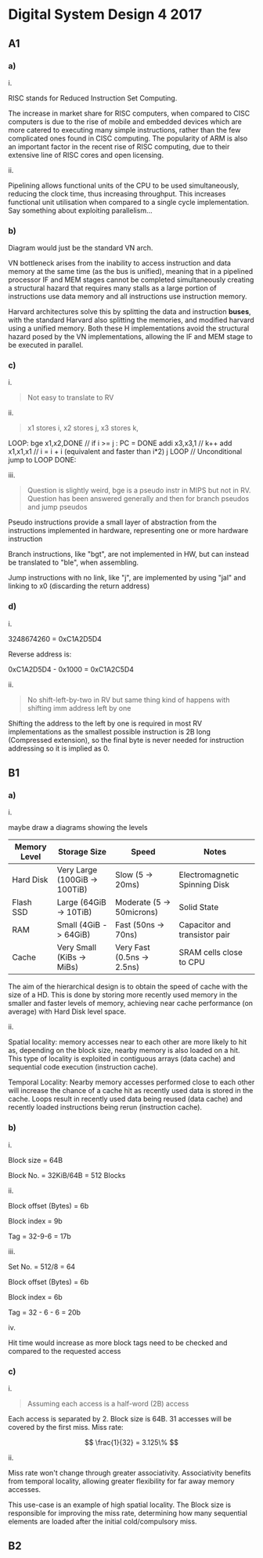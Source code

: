 # Digital System Design 4 2017

## A1

### a)

i.

RISC stands for Reduced Instruction Set Computing.

The increase in market share for RISC computers, when compared to CISC computers is due to the rise of mobile and embedded devices which are more catered to executing many simple instructions, rather than the few complicated ones found in CISC computing. The popularity of ARM is also an important factor in the recent rise of RISC computing, due to their extensive line of RISC cores and open licensing.

ii.

Pipelining allows functional units of the CPU to be used simultaneously, reducing the clock time, thus increasing throughput. This increases functional unit utilisation when compared to a single cycle implementation. Say something about exploiting parallelism...

### b)

Diagram would just be the standard VN arch.

VN bottleneck arises from the inability to access instruction and data memory at the same time (as the bus is unified), meaning that in a pipelined processor IF and MEM stages cannot be completed simultaneously creating a structural hazard that requires many stalls as a large portion of instructions use data memory and all instructions use instruction memory.

Harvard architectures solve this by splitting the data and instruction **buses**, with the standard Harvard also splitting the memories, and modified harvard using a unified memory. Both these H implementations avoid the structural hazard posed by the VN implementations, allowing the IF and MEM stage to be executed in parallel.

### c)

i.

> Not easy to translate to RV

ii.

> x1 stores i, x2 stores j, x3 stores k,

LOOP:   bge x1,x2,DONE // if i >= j : PC = DONE
        addi x3,x3,1 // k++
        add x1,x1,x1 // i = i + i (equivalent and faster than i*2)
        j LOOP // Unconditional jump to LOOP
DONE:

iii.

> Question is slightly weird, bge is a pseudo instr in MIPS but not in RV. Question has been answered generally and then for branch pseudos and jump pseudos

Pseudo instructions provide a small layer of abstraction from the instructions implemented in hardware, representing one or more hardware instruction

Branch instructions, like "bgt", are not implemented in HW, but can instead be translated to "ble", when assembling.

Jump instructions with no link, like "j", are implemented by using "jal" and linking to x0 (discarding the return address)

### d)

i.

3248674260 = 0xC1A2D5D4

Reverse address is:

0xC1A2D5D4 - 0x1000 = 0xC1A2C5D4

ii.

> No shift-left-by-two in RV but same thing kind of happens with shifting imm address left by one

Shifting the address to the left by one is required in most RV implementations as the smallest possible instruction is 2B long (Compressed extension), so the final byte is never needed for instruction addressing so it is implied as 0.

## B1

### a)

i.

maybe draw a diagrams showing the levels

|Memory Level|Storage Size|Speed|Notes|
|---|---|---|---|
|Hard Disk|Very Large (100GiB -> 100TiB) | Slow (5 -> 20ms)|Electromagnetic Spinning Disk|
|Flash SSD|Large (64GiB -> 10TiB) | Moderate (5 -> 50microns)|Solid State|
|RAM|Small (4GiB -> 64GiB) | Fast (50ns -> 70ns)| Capacitor and transistor pair|
|Cache|Very Small (KiBs -> MiBs) | Very Fast (0.5ns -> 2.5ns)|SRAM cells close to CPU|

The aim of the hierarchical design is to obtain the speed of cache with the size of a HD. This is done by storing more recently used memory in the smaller and faster levels of memory, achieving near cache performance (on average) with Hard Disk level space.

ii.

Spatial locality: memory accesses near to each other are more likely to hit as, depending on the block size, nearby memory is also loaded on a hit. This type of locality is exploited in contiguous arrays (data cache) and sequential code execution (instruction cache).

Temporal Locality: Nearby memory accesses performed close to each other will increase the chance of a cache hit as recently used data is stored in the cache. Loops result in recently used data being reused (data cache) and recently loaded instructions being rerun (instruction cache).

### b)

i.

Block size = 64B

Block No. = 32KiB/64B = 512 Blocks

ii.

Block offset (Bytes) = 6b

Block index = 9b

Tag = 32-9-6 = 17b

iii.

Set No. = 512/8 = 64

Block offset (Bytes) = 6b

Block index = 6b

Tag = 32 - 6 - 6 = 20b

iv.

Hit time would increase as more block tags need to be checked and compared to the requested access

### c)

i.

> Assuming each access is a half-word (2B) access

Each access is separated by 2. Block size is 64B. 31 accesses will be covered by the first miss. Miss rate:

$$
\frac{1}{32} = 3.125\%
$$

ii.

Miss rate won't change through greater associativity. Associativity benefits from temporal locality, allowing greater flexibility for far away memory accesses.

This use-case is an example of high spatial locality. The Block size is responsible for improving the miss rate, determining how many sequential elements are loaded after the initial cold/compulsory miss.

## B2


